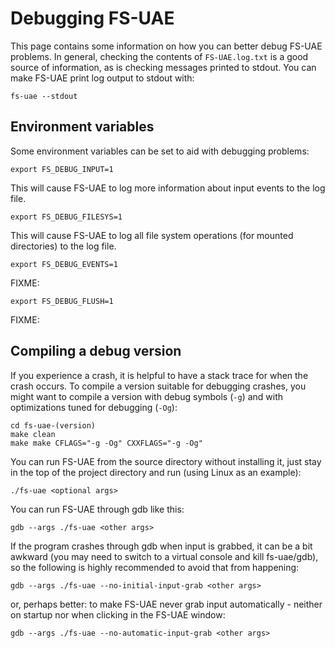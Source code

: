 # Debugging FS-UAE

This page contains some information on how you can better debug FS-UAE
problems. In general, checking the contents of `FS-UAE.log.txt` is a good
source of information, as is checking messages printed to stdout. You can make
FS-UAE print log output to stdout with:

    fs-uae --stdout

## Environment variables

Some environment variables can be set to aid with debugging problems:

    export FS_DEBUG_INPUT=1

This will cause FS-UAE to log more information about input events to the log file.

    export FS_DEBUG_FILESYS=1

This will cause FS-UAE to log all file system operations (for mounted directories) to the log file.

    export FS_DEBUG_EVENTS=1
 
FIXME:

    export FS_DEBUG_FLUSH=1

FIXME:

## Compiling a debug version

If you experience a crash, it is helpful to have a stack trace for when the
crash occurs. To compile a version suitable for debugging crashes, you might
want to compile a version with debug symbols (`-g`) and with optimizations
tuned for debugging (`-Og`):

    cd fs-uae-(version)
    make clean
    make make CFLAGS="-g -Og" CXXFLAGS="-g -Og"

You can run FS-UAE from the source directory without installing it, just stay
in the top of the project directory and run (using Linux as an example):

    ./fs-uae <optional args>

You can run FS-UAE through gdb like this:

    gdb --args ./fs-uae <other args>

If the program crashes through gdb when input is grabbed, it can be a bit
awkward (you may need to switch to a virtual console and kill fs-uae/gdb), so
the following is highly recommended to avoid that from happening:

    gdb --args ./fs-uae --no-initial-input-grab <other args>

or, perhaps better: to make FS-UAE never grab input automatically - neither on
startup nor when clicking in the FS-UAE window:

    gdb --args ./fs-uae --no-automatic-input-grab <other args>

